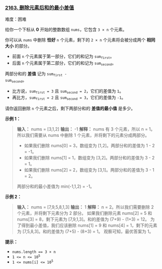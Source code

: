 ### [2163\. 删除元素后和的最小差值](https://leetcode.cn/problems/minimum-difference-in-sums-after-removal-of-elements/)

难度：困难

给你一个下标从 **0** 开始的整数数组 `nums`，它包含 <code>3 &times; n</code> 个元素。

你可以从 `nums` 中删除 **恰好** `n` 个元素，剩下的 <code>2 &times; n</code> 个元素将会被分成两个 **相同大小** 的部分。

- 前面 `n` 个元素属于第一部分，它们的和记为 <code>sum<sub>first</sub></code>。
- 后面 `n` 个元素属于第二部分，它们的和记为 <code>sum<sub>second</sub></code>。

两部分和的 **差值** 记为 <code>sum<sub>first</sub> - sum<sub>second</sub></code>。

- 比方说，<code>sum<sub>first</sub> = 3</code> 且 <code>sum<sub>second</sub> = 2</code>，它们的差值为 `1`。
- 再比方，<code>sum<sub>first</sub> = 2</code> 且 <code>sum<sub>second</sub> = 3</code>，它们的差值为 `-1`。

请你返回删除 `n` 个元素之后，剩下两部分和的 **差值的最小值** 是多少。

**示例 1：**

> **输入：** nums = [3,1,2]
> **输出：** -1
> **解释：** nums 有 3 个元素，所以 n = 1。
> 所以我们需要从 nums 中删除 1 个元素，并将剩下的元素分成两部分。
>
> - 如果我们删除 nums[0] = 3，数组变为 [1,2]。两部分和的差值为 1 - 2 = -1。
> - 如果我们删除 nums[1] = 1，数组变为 [3,2]。两部分和的差值为 3 - 2 = 1。
> - 如果我们删除 nums[2] = 2，数组变为 [3,1]。两部分和的差值为 3 - 1 = 2。
>
> 两部分和的最小差值为 min(-1,1,2) = -1。

**示例 2：**

> **输入：** nums = [7,9,5,8,1,3]
> **输出：** 1
> **解释：** n = 2。所以我们需要删除 2 个元素，并将剩下元素分为 2 部分。
> 如果我们删除元素 nums[2] = 5 和 nums[3] = 8，剩下元素为 [7,9,1,3]。和的差值为 (7+9) - (1+3) = 12。
> 为了得到最小差值，我们应该删除 nums[1] = 9 和 nums[4] = 1，剩下的元素为 [7,5,8,3]。和的差值为 (7+5) - (8+3) = 1。
> 观察可知，最优答案为 1。

**提示：**

- <code>nums.length == 3 &times; n</code>
- <code>1 <= n <= 10<sup>5</sup></code>
- <code>1 <= nums[i] <= 10<sup>5</sup></code>
